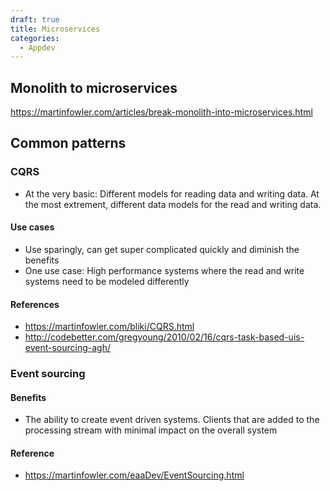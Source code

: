 ```yaml
---
draft: true
title: Microservices
categories:
  - Appdev
---
```

## Monolith to microservices

https://martinfowler.com/articles/break-monolith-into-microservices.html


## Common patterns

### CQRS 

- At the very basic: Different models for reading data and writing data. At the most extrement, different data models for the read and writing data.

#### Use cases
- Use sparingly, can get super complicated quickly and diminish the benefits
- One use case: High performance systems where the read and write systems need to be modeled differently

#### References
- https://martinfowler.com/bliki/CQRS.html
- http://codebetter.com/gregyoung/2010/02/16/cqrs-task-based-uis-event-sourcing-agh/

### Event sourcing

#### Benefits
- The ability to create event driven systems. Clients that are added to the processing stream with minimal impact on the overall system

#### Reference
- https://martinfowler.com/eaaDev/EventSourcing.html


